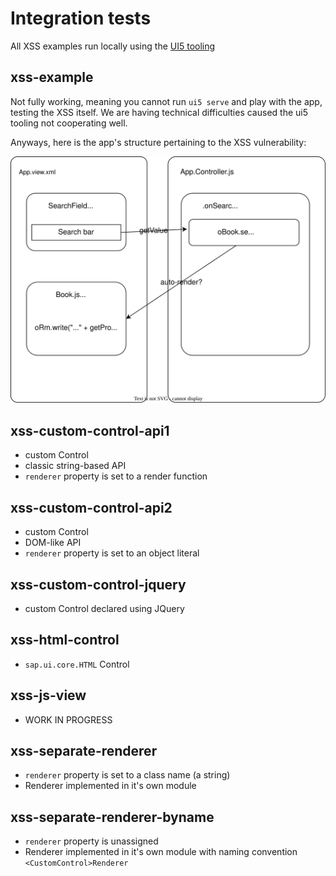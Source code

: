 # Integration tests

All XSS examples run locally using the [UI5 tooling](https://sap.github.io/ui5-tooling/stable/)

## xss-example

Not fully working, meaning you cannot run `ui5 serve` and play with the app, testing the XSS itself. We are having technical difficulties caused the ui5 tooling not cooperating well.

Anyways, here is the app's structure pertaining to the XSS vulnerability:

![Diagram of current app](./xss-example/diagram.svg "Diagram")

## xss-custom-control-api1
- custom Control
- classic string-based API
- `renderer` property is set to a render function

## xss-custom-control-api2
- custom Control
- DOM-like API
- `renderer` property is set to an object literal 

## xss-custom-control-jquery
- custom Control declared using JQuery

## xss-html-control
- `sap.ui.core.HTML` Control

## xss-js-view
- WORK IN PROGRESS

## xss-separate-renderer
- `renderer` property is set to a class name (a string)
- Renderer implemented in it's own module

## xss-separate-renderer-byname
- `renderer` property is unassigned
- Renderer implemented in it's own module with naming convention `<CustomControl>Renderer`
